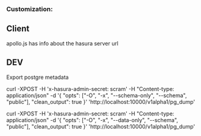 ### Customization:

## Client

apollo.js has info about the hasura server url

## DEV

Export postgre metadata

curl -XPOST -H 'x-hasura-admin-secret: scram' -H "Content-type: application/json" -d '{
"opts": ["-O", "-x", "--schema-only", "--schema", "public"],
"clean_output": true
}' 'http://localhost:10000/v1alpha1/pg_dump'

curl -XPOST -H 'x-hasura-admin-secret: scram' -H "Content-type: application/json" -d '{
"opts": ["-O", "-x", "--data-only", "--schema", "public"],
"clean_output": true
}' 'http://localhost:10000/v1alpha1/pg_dump'
